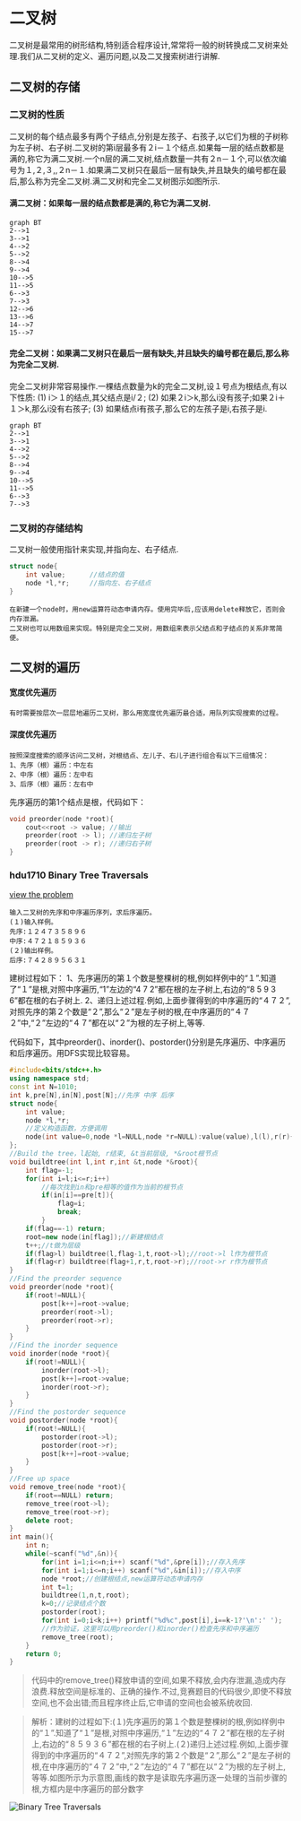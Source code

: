 # 二叉树

二叉树是最常用的树形结构,特别适合程序设计,常常将一般的树转换成二叉树来处理.我们从二叉树的定义、遍历问题,以及二叉搜索树进行讲解.

## 二叉树的存储

### 二叉树的性质

二叉树的每个结点最多有两个子结点,分别是左孩子、右孩子,以它们为根的子树称为左子树、右子树.二叉树的第i层最多有２i－１个结点.如果每一层的结点数都是满的,称它为满二叉树.一个n层的满二叉树,结点数量一共有２n－１个,可以依次编号为１,２,３,,２n－１.如果满二叉树只在最后一层有缺失,并且缺失的编号都在最后,那么称为完全二叉树.满二叉树和完全二叉树图示如图所示.

#### 满二叉树：如果每一层的结点数都是满的,称它为满二叉树.

```mermaid
graph BT
2-->1
3-->1
4-->2
5-->2
8-->4
9-->4
10-->5
11-->5
6-->3
7-->3
12-->6
13-->6
14-->7
15-->7
```

#### 完全二叉树：如果满二叉树只在最后一层有缺失,并且缺失的编号都在最后,那么称为完全二叉树.

完全二叉树非常容易操作.一棵结点数量为k的完全二叉树,设１号点为根结点,有以下性质:
(1) i＞１的结点,其父结点是i/２;
(2) 如果２i＞k,那么i没有孩子;如果２i＋１＞k,那么i没有右孩子;
(3) 如果结点i有孩子,那么它的左孩子是i,右孩子是i.

```mermaid
graph BT
2-->1
3-->1
4-->2
5-->2
8-->4
9-->4
10-->5
11-->5
6-->3
7-->3
```

### 二叉树的存储结构

二叉树一般使用指针来实现,并指向左、右子结点.

```c++
struct node{
    int value;      //结点的值
    node *l,*r;     //指向左、右子结点
}
```

    在新建一个node时，用new运算符动态申请内存。使用完毕后,应该用delete释放它，否则会内存泄漏。
    二叉树也可以用数组来实现。特别是完全二叉树，用数组来表示父结点和子结点的关系非常简便。

## 二叉树的遍历

#### 宽度优先遍历

    有时需要按层次一层层地遍历二叉树，那么用宽度优先遍历最合适，用队列实现搜索的过程。

#### 深度优先遍历

    按照深度搜索的顺序访问二叉树，对根结点、左儿子、右儿子进行组合有以下三组情况：
    1、先序（根）遍历：中左右
    2、中序（根）遍历：左中右
    3、后序（根）遍历：左右中

先序遍历的第1个结点是根，代码如下：

```c++
void preorder(node *root){
    cout<<root -> value; //输出
    preorder(root -> l); //递归左子树
    preorder(root -> r); //递归右子树
}
```

### hdu1710 Binary Tree Traversals

[view the problem](https://vjudge.net/problem/HDU-1710)

    输入二叉树的先序和中序遍历序列，求后序遍历。
    (１)输入样例。
    先序:１２４７３５８９６
    中序:４７２１８５９３６
    (２)输出样例。
    后序:７４２８９５６３１

建树过程如下：
1、先序遍历的第１个数是整棵树的根,例如样例中的“１”.知道了“１”是根,对照中序遍历,“1”左边的“4 7 2”都在根的左子树上,右边的“8 5 9 3 6”都在根的右子树上.
2、递归上述过程.例如,上面步骤得到的中序遍历的“４７２”,对照先序的第２个数是“２”,那么“２”是左子树的根,在中序遍历的“４７２”中,“２”左边的“４７”都在以“２”为根的左子树上,等等.

代码如下，其中preorder()、inorder()、postorder()分别是先序遍历、中序遍历和后序遍历。用DFS实现比较容易。

```c++
#include<bits/stdc++.h>
using namespace std;
const int N=1010;
int k,pre[N],in[N],post[N];//先序 中序 后序
struct node{
    int value;
    node *l,*r;
    //定义构造函数，方便调用
    node(int value=0,node *l=NULL,node *r=NULL):value(value),l(l),r(r){};
};
//Build the tree，l起始, r结束, &t当前层级, *&root根节点
void buildtree(int l,int r,int &t,node *&root){
    int flag=-1;
    for(int i=l;i<=r;i++)
        //每次找到in和pre相等的值作为当前的根节点
        if(in[i]==pre[t]){
            flag=i;
            break;
        }
    if(flag==-1) return;
    root=new node(in[flag]);//新建根结点
    t++;//t做为层级
    if(flag>l) buildtree(l,flag-1,t,root->l);//root->l l作为根节点
    if(flag<r) buildtree(flag+1,r,t,root->r);//root->r r作为根节点
}
//Find the preorder sequence
void preorder(node *root){
    if(root!=NULL){
        post[k++]=root->value;
        preorder(root->l);
        preorder(root->r);
    }
}
//Find the inorder sequence
void inorder(node *root){
    if(root!=NULL){
        inorder(root->l);
        post[k++]=root->value;
        inorder(root->r);
    }
}
//Find the postorder sequence
void postorder(node *root){
    if(root!=NULL){
        postorder(root->l);
        postorder(root->r);
        post[k++]=root->value;
    }
}
//Free up space
void remove_tree(node *root){
    if(root==NULL) return;
    remove_tree(root->l);
    remove_tree(root->r);
    delete root;
}
int main(){
    int n;
    while(~scanf("%d",&n)){
        for(int i=1;i<=n;i++) scanf("%d",&pre[i]);//存入先序
        for(int i=1;i<=n;i++) scanf("%d",&in[i]);//存入中序
        node *root;//创建根结点,new运算符动态申请内存
        int t=1;
        buildtree(1,n,t,root);
        k=0;//记录结点个数
        postorder(root);
        for(int i=0;i<k;i++) printf("%d%c",post[i],i==k-1?'\n':' ');
        //作为验证，这里可以用preorder()和inorder()检查先序和中序遍历
        remove_tree(root);
    }
    return 0;
}
```

> 代码中的remove\_tree()释放申请的空间,如果不释放,会内存泄漏,造成内存浪费.释放空间是标准的、正确的操作.不过,竞赛题目的代码很少,即使不释放空间,也不会出错;而且程序终止后,它申请的空间也会被系统收回.

> 解析：建树的过程如下:(１)先序遍历的第１个数是整棵树的根,例如样例中的“１”.知道了“１”是根,对照中序遍历,“１”左边的“４７２”都在根的左子树上,右边的“８５９３６”都在根的右子树上.(２)递归上述过程.例如,上面步骤得到的中序遍历的“４７２”,对照先序的第２个数是“２”,那么“２”是左子树的根,在中序遍历的“４７２”中,“２”左边的“４７”都在以“２”为根的左子树上,等等.如图所示为示意图,画线的数字是读取先序遍历逐一处理的当前步骤的根,方框内是中序遍历的部分数字

![Binary Tree Traversals](https://note.youdao.com/yws/api/personal/file/WEBf886c4dd3633c7ac66e0ada8750dd6a6?method=download\&shareKey=4b3a03bf52e504f188af86c6e158bade)
